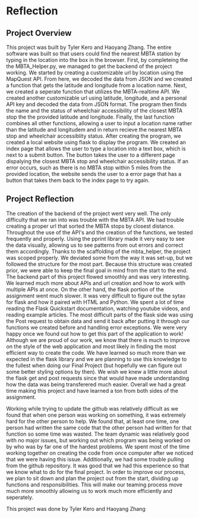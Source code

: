 # Reflection

## Project Overview

This project was built by Tyler Kero and Haoyang Zhang. The entire software was built so that users could find the nearest MBTA station by typing in the location into the box in the browser. First, by completeing the the MBTA_Helper.py, we managed to get the backend of the project working. We started by creating a customizable url by location using the MapQuest API. From here, we decoded the data from JSON and we created a function that gets the latitude and longitude from a location name. Next, we created a seperate function that utilizes the MBTA-realtime API. We created another customizable url using latitude, longitude, and a personal API key and decoded the data from JSON format. The program then finds the name and the status of wheelchair accessibility of the closest MBTA stop the the provided latitude and longitude. Finally, the last function combines all other functions, allowing a user to input a location name rather than the latitude and longitudem and in return recieve the nearest MBTA stop and wheelchair accessiblity status. After creating the program, we created a local website using flask to display the program. We created an index page that allows the user to type a location into a text box, which is next to a submit button. The button takes the user to a different page dispalying the closest MBTA stop and wheelchair accessibility status. If an error occurs, such as there is no MBTA stop within 5 miles from the provided location, the website sends the user to a error page that has a button that takes them back to the index page to try again.

## Project Reflection
The creation of the backend of the project went very well. The only difficulty that we ran into was trouble with the MBTA API. We had trouble creating a proper url that sorted the MBTA stops by closest distance. Throughout the use of the API's and the creation of the functions, we tested frequently and properly. Using the pprint library made it very easy to see the data visually, allowing us to see patterns from out errors and correct them accordingly. Thanks to the scaffolding of the mbta_helper, the project was scoped properly. We deviated some from the way it was set-up, but we followed the structure for the most part. Because this structure was created prior, we were able to keep the final goal in mind from the start to the end. The backend part of this project flowed smoothly and was very interesting. We learned much more about APIs and url creation and how to work with multiple APIs at once. On the other hand, the flask portion of the assignment went much slower. It was very difficult to figure out the sytax for flask and how it paired with HTML and Python. We spent a lot of time reading the Flask Quickstart documentation, watching youtube videos, and reading example articles. The most difficult parts of the flask side was using the Post request to obtain data and send it back after putting it through our functions we created before and handling error exceptions. We were very happy once we found out how to get this part of the application to work! Although we are proud of our work, we know that there is much to improve on the style of the web application and most likely in finding the most efficient way to create the code. We have learned so much more than we expected in the flask library and we are planning to use this knowledge to the fullest when doing our Final Project (but hopefully we can figure out some better styling options by then). We wish we knew a little more about the flask get and post requests since that would have made understanding how the data was being transferered much easier. Overall we had a great time making this project and have learned a ton from both sides of the assignment. 

Working while trying to update the github was relatively difficult as we found that when one person was working on something, it was extremely hard for the other person to help. We found that, at least one time, one person had written the same code that the other person had written for that function so some time was wasted. The team dynamic was relatively good with no major issues, but working out which program was being worked on by who was by far one of the hardest problems. We spent most of the time working together on creating the code from once computer after we noticed that we were having this issue. Additionally, we had some trouble pulling from the github repository. It was good that we had this experience so that we know what to do for the final project. In order to improve our process, we plan to sit down and plan the project out from the start, dividing up functions and responsibilities. This will make our teaming process move much more smoothly allowing us to work much more efficiently and seperately.

This project was done by Tyler Kero and Haoyang Zhang